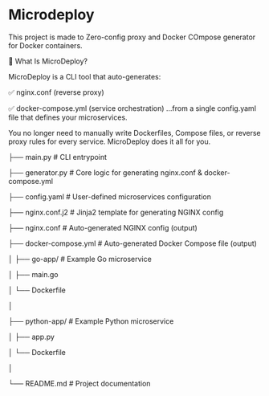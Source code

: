 # Microdeploy
This project is made to Zero-config proxy  and Docker COmpose generator for Docker containers.

🚀 What Is MicroDeploy?

MicroDeploy is a CLI tool that auto-generates:

✅ nginx.conf (reverse proxy)

✅ docker-compose.yml (service orchestration)
…from a single config.yaml file that defines your microservices.

You no longer need to manually write Dockerfiles, Compose files, or reverse proxy rules for every service.
MicroDeploy does it all for you.


├── main.py   # CLI entrypoint

├── generator.py           # Core logic for generating nginx.conf & docker-compose.yml

├── config.yaml            # User-defined microservices configuration

├── nginx.conf.j2          # Jinja2 template for generating NGINX config

├── nginx.conf             # Auto-generated NGINX config (output)

├── docker-compose.yml     # Auto-generated Docker Compose file (output)

│
├── go-app/                # Example Go microservice

│   ├── main.go

│   └── Dockerfile

│

├── python-app/            # Example Python microservice

│   ├── app.py

│   └── Dockerfile

│

└── README.md              # Project documentation

